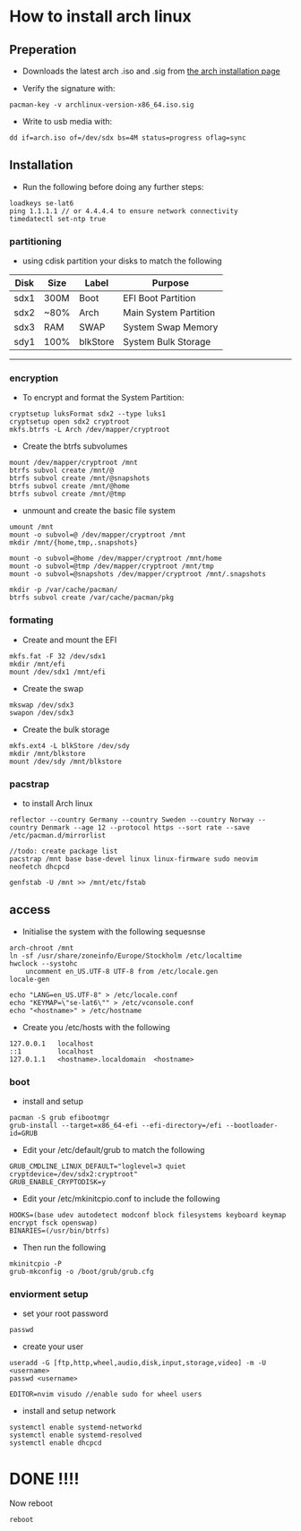 # How to install arch linux
## Preperation

* Downloads the latest arch .iso and .sig from [the arch installation page](https://archlinux.org/download/)

* Verify the signature with: 
``` 
pacman-key -v archlinux-version-x86_64.iso.sig 
```
    
* Write to usb media with:
```
dd if=arch.iso of=/dev/sdx bs=4M status=progress oflag=sync
```

## Installation
* Run the following before doing any further steps:
```
loadkeys se-lat6
ping 1.1.1.1 // or 4.4.4.4 to ensure network connectivity
timedatectl set-ntp true
```
### partitioning
* using cdisk partition your disks to match the following

| Disk  |  Size |  Label    |  Purpose               |
|-------|-------|-----------|------------------------|
|  sdx1 | 300M  |  Boot     |  EFI Boot Partition    |
|  sdx2 | ~80%  |  Arch     |  Main System Partition |
|  sdx3 |  RAM  |  SWAP     |  System Swap Memory    |
|  sdy1 |  100% |  blkStore |  System Bulk Storage   |
---
### encryption
* To encrypt and format the System Partition:
```
cryptsetup luksFormat sdx2 --type luks1
cryptsetup open sdx2 cryptroot
mkfs.btrfs -L Arch /dev/mapper/cryptroot
```
* Create the btrfs subvolumes
```
mount /dev/mapper/cryptroot /mnt
btrfs subvol create /mnt/@
btrfs subvol create /mnt/@snapshots
btrfs subvol create /mnt/@home
btrfs subvol create /mnt/@tmp
```
* unmount and create the basic file system
```
umount /mnt
mount -o subvol=@ /dev/mapper/cryptroot /mnt
mkdir /mnt/{home,tmp,.snapshots}

mount -o subvol=@home /dev/mapper/cryptroot /mnt/home
mount -o subvol=@tmp /dev/mapper/cryptroot /mnt/tmp
mount -o subvol=@snapshots /dev/mapper/cryptroot /mnt/.snapshots

mkdir -p /var/cache/pacman/
btrfs subvol create /var/cache/pacman/pkg
```
### formating
* Create and mount the EFI
```
mkfs.fat -F 32 /dev/sdx1
mkdir /mnt/efi
mount /dev/sdx1 /mnt/efi 
```

* Create the swap
```
mkswap /dev/sdx3
swapon /dev/sdx3
```

* Create the bulk storage
```
mkfs.ext4 -L blkStore /dev/sdy
mkdir /mnt/blkstore
mount /dev/sdy /mnt/blkstore
```

### pacstrap
* to install Arch linux
```
reflector --country Germany --country Sweden --country Norway --country Denmark --age 12 --protocol https --sort rate --save /etc/pacman.d/mirrorlist

//todo: create package list
pacstrap /mnt base base-devel linux linux-firmware sudo neovim neofetch dhcpcd

genfstab -U /mnt >> /mnt/etc/fstab
```

## access
* Initialise the system with the following sequesnse
```
arch-chroot /mnt
ln -sf /usr/share/zoneinfo/Europe/Stockholm /etc/localtime
hwclock --systohc
    uncomment en_US.UTF-8 UTF-8 from /etc/locale.gen
locale-gen

echo "LANG=en_US.UTF-8" > /etc/locale.conf
echo "KEYMAP=\"se-lat6\"" > /etc/vconsole.conf
echo "<hostname>" > /etc/hostname
```

* Create you /etc/hosts with the following
```
127.0.0.1	localhost
::1		    localhost
127.0.1.1	<hostname>.localdomain	<hostname>
```

### boot
* install and setup
```
pacman -S grub efibootmgr
grub-install --target=x86_64-efi --efi-directory=/efi --bootloader-id=GRUB
```

* Edit your /etc/default/grub to match the following
```
GRUB_CMDLINE_LINUX_DEFAULT="loglevel=3 quiet cryptdevice=/dev/sdx2:cryptroot"
GRUB_ENABLE_CRYPTODISK=y
```

* Edit your /etc/mkinitcpio.conf to include the following
```
HOOKS=(base udev autodetect modconf block filesystems keyboard keymap encrypt fsck openswap)
BINARIES=(/usr/bin/btrfs)
```
* Then run the following 
```
mkinitcpio -P
grub-mkconfig -o /boot/grub/grub.cfg
```

### enviorment setup
* set your root password
```
passwd 
```

* create your user
```
useradd -G [ftp,http,wheel,audio,disk,input,storage,video] -m -U <username>
passwd <username>

EDITOR=nvim visudo //enable sudo for wheel users
```

* install and setup network
```
systemctl enable systemd-networkd
systemctl enable systemd-resolved
systemctl enable dhcpcd 
```
# DONE !!!!

Now reboot
```
reboot
```